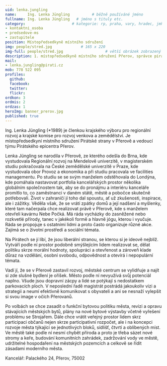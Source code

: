 ```yaml
---
uid: lenka.jungling
name:     Ing. Lenka Jüngling          # běžně používáné jméno
fullname: Ing. Lenka Jüngling   # jméno s tituly etc.
category:                     # kategorie: rp, praha, vary, hradec, jmk, senat
- kontaktni_osoba
- predsedove-ms
- zastupitele
position: Místopředsedkyně místního sdružení
img: people/stred.jpg             # 165 x 220
img-full: people/stred.jpg                   # větší obrázek zobrazený na podrobném profilu
description: 1. místopředsedkyně místního sdružení Přerov, správce pirátského centra, podnikatelka                # kratký popis, max 160 znaků
mail:
- lenka.jungling@pirati.cz
mob: 778 522 095
profiles:
  github:
  facebook:       
  twitter:        
  flickr: 
ordkon: 3      
ordmis: 2
ordzas: 1
heroImg: banner_prerov.jpg
published: true
---
```

Ing. Lenka Jüngling (*1989) je členkou krajského výboru pro regionální rozvoj a krajské komise pro rozvoj venkova a zemědělství. Je místopředsedkyní místního sdružení Pirátské strany v Přerově a vedoucí týmu Pirátského epicentra Přerov. 

Lenka Jüngling se narodila v Přerově, ze kterého odešla do Brna, kde vystudovala Regionální rozvoj na Mendelově univerzitě, v magisterském studiu pokračovala na České zemědělské univerzitě v Praze, kde vystudovala obor Provoz a ekonomika a při studiu pracovala ve facilities managementu. Po studiu se se svým manželem odstěhovala do Londýna, kde pomáhala nastavovat portfolia kancelářských prostor několika globálním společnostem tak, aby se do pronájmu a interiéru kanceláře promítlo to, co zaměstnanci v daném státě, městě a pobočce skutečně potřebovali. Život v zahraničí jí toho dal spoustu, ať už zkušenosti, inspirace, ale i zážitky. Věděla však, že se vrátí zpátky domů a její nadšení a myšlenky, které tam načerpala chce realizovat právě v Přerově, kde s manželem otevřeli kavárnu Nebe Počká. Má ráda vycházky do zasněžené nebo rozkvetlé přírody, tanec v jakékoli formě a hlavně jógu, kterou i vyučuje. Ráda se propojuje s ostatními lidmi a proto často organizuje různé akce. Zajímá se o životní prostředí a sociální témata.

Na Pirátech se jí líbí, že jsou liberální stranou, se kterou si je ideově nejblíž. Vytváří podle ní prostor podobně smýšlejícím lidem realizovat se, dělat politiku skrze morální hodnoty, spolupráci a otevřenost a zároveň klade důraz na vzdělání, osobní svobodu, odpovědnost a otevírá i nepopulární témata. 

Vadí jí, že se v Přerově zastavil rozvoj, městské centrum se vylidňuje a najít si zde slušné bydlení je oříšek. Město podle ní nevyužívá svůj potenciál naplno. Všude jsou dopravní zácpy a lidé se potýkají s nedostatkem parkovacích ploch. V neposlední řadě magistrát postrádá jakoukoliv vizi a strategii a neumí efektivně komunikovat 
s obyvateli a ani se nesnaží vylepšit si svou image v očích Přerovanů. 

Po volbách se chce zasadit o funkční bytovou politiku města, revizi a opravu stávajících městských bytů, plány na nové bytové výstavby včetně vyřešení problému se Strojařem. Dále chce vrátit veřejný prostor lidem skrz participaci občanů nejen skrze participativní rozpočet, ale i na koncepci rozvoje města týkající se jednotlivých bloků, sídlišť, čtvrtí a oblíbených míst. Ve městě také podle ní nesmí chybět příroda a proto je třeba sázet nové stromy a keře, budování komunitních zahrádek, zadržování vody ve městě, udržitelné hospodaření na městských pozemcích a celkově se řídit zásadami moderního města. 


Kancelář: Palackého 24, Přerov, 75002
